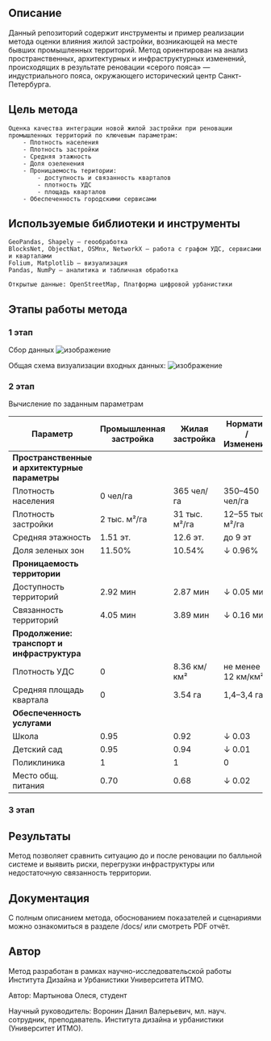 ## Описание

Данный репозиторий содержит инструменты и пример реализации метода оценки влияния жилой застройки, возникающей на месте бывших промышленных территорий. Метод ориентирован на анализ пространственных, архитектурных и инфраструктурных изменений, происходящих в результате реновации «серого пояса» — индустриального пояса, окружающего исторический центр Санкт-Петербурга.

## Цель метода
    Оценка качества интеграции новой жилой застройки при реновации промышленных территорий по ключевым параметрам:
        - Плотность населения 
        - Плотность застройки
        - Средняя этажность
        - Доля озеленения
        - Проницаемость територии:
            - доступность и связанность кварталов
            - плотность УДС
            - площадь кварталов
        - Обеспеченность городскими сервисами
        
## Используемые библиотеки и инструменты

    GeoPandas, Shapely — геообработка
    BlocksNet, ObjectNat, OSMnx, NetworkX — работа с графом УДС, сервисами и кварталами
    Folium, Matplotlib — визуализация
    Pandas, NumPy — аналитика и табличная обработка
    
    Открытые данные: OpenStreetMap, Платформа цифровой урбанистики
## Этапы работы метода 
### 1 этап
Сбор данных 
![изображение](https://github.com/user-attachments/assets/72638a39-be8f-4890-975e-169dc713b476)

Общая схема визуализации входных данных: 
![изображение](https://github.com/user-attachments/assets/b9f2cfea-78db-48d1-a10c-26ad84687f16)


### 2 этап
Вычисление по заданным параметрам 

| Параметр                         | Промышленная застройка | Жилая застройка | Норматив / Изменение   | Балл |
|----------------------------------|--------------------------|------------------|--------------------------|------|
| **Пространственные и архитектурные параметры** |||||  
| Плотность населения              | 0 чел/га                | 365 чел/га       | 350–450 чел/га          | 1    |
| Плотность застройки             | 2 тыс. м²/га            | 31 тыс. м²/га    | 12–55 тыс. м²/га        | 1    |
| Средняя этажность               | 1.51 эт.                | 12.6 эт.         | до 9 эт                 | 0    |
| Доля зеленых зон                | 11.50%                  | 10.54%           | ↓ 0.96%                 | 0    |
| **Проницаемость территории**    |||||  
| Доступность территорий          | 2.92 мин                | 2.87 мин         | ↓ 0.05 мин              | 1    |
| Связанность территорий          | 4.05 мин                | 3.89 мин         | ↓ 0.16 мин              | 1    |
| **Продолжение: транспорт и инфраструктура** |||||  
| Плотность УДС                   | 0                      | 8.36 км/км²      | не менее 12 км/км²      | 0    |
| Средняя площадь квартала        | 0                      | 3.54 га          | 1,4–3,4 га              | 0    |
| **Обеспеченность услугами**     |||||  
| Школа                           | 0.95                   | 0.92             | ↓ 0.03                  | 0    |
| Детский сад                     | 0.95                   | 0.94             | ↓ 0.01                  | 0    |
| Поликлиника                     | 1                      | 1                | 0                       | 0.5  |
| Место общ. питания              | 0.70                   | 0.68             | ↓ 0.02                  | 0    |

### 3 этап



## Результаты

Метод позволяет сравнить ситуацию до и после реновации по балльной системе и выявить риски, перегрузки инфраструктуры или недостаточную связанность территории.
## Документация

С полным описанием метода, обоснованием показателей и сценариями можно ознакомиться в разделе /docs/ или смотреть PDF отчёт.

## Автор

Метод разработан в рамках научно-исследовательской работы Института Дизайна и Урбанистики Университета ИТМО.

Автор: Мартынова Олеся, студент

Научный руководитель: Воронин Данил Валерьевич, мл. науч. сотрудник, преподаватель. Института дизайна и урбанистики (Университет ИТМО).


    

